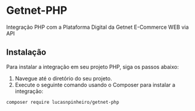 # Getnet-PHP 
Integração PHP com a Plataforma Digital da Getnet E-Commerce WEB via API

## Instalação
Para instalar a integração em seu projeto PHP, siga os passos abaixo:

1. Navegue até o diretório do seu projeto.
2. Execute o seguinte comando usando o Composer para instalar a integração:

```bash
composer require lucasnpinheiro/getnet-php
```
